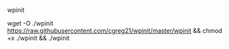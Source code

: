 wpinit

wget -O ./wpinit https://raw.githubusercontent.com/cgreg21/wpinit/master/wpinit && chmod +x ./wpinit && ./wpinit